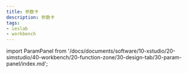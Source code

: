 ```yaml
---
title: 参数卡
description: 参数卡
tags:
- ieslab
- workbench
---
```


import ParamPanel from '/docs/documents/software/10-xstudio/20-simstudio/40-workbench/20-function-zone/30-design-tab/30-param-panel/index.md';

<ParamPanel />
